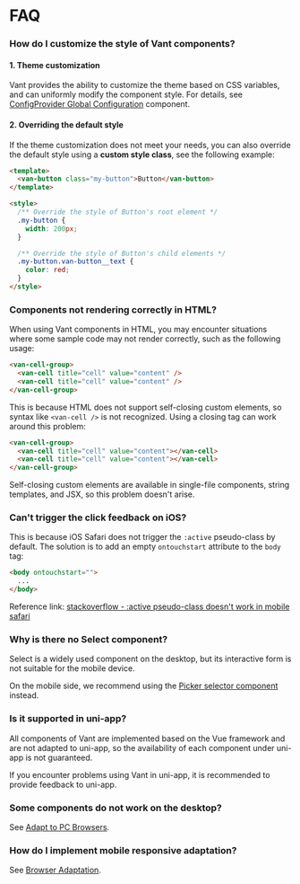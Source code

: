 # FAQ

### How do I customize the style of Vant components?

#### 1. Theme customization

Vant provides the ability to customize the theme based on CSS variables, and can uniformly modify the component style. For details, see [ConfigProvider Global Configuration](#/en-US/config-provider) component.

#### 2. Overriding the default style

If the theme customization does not meet your needs, you can also override the default style using a **custom style class**, see the following example:

```html
<template>
  <van-button class="my-button">Button</van-button>
</template>

<style>
  /** Override the style of Button's root element */
  .my-button {
    width: 200px;
  }

  /** Override the style of Button's child elements */
  .my-button.van-button__text {
    color: red;
  }
</style>
```

### Components not rendering correctly in HTML?

When using Vant components in HTML, you may encounter situations where some sample code may not render correctly, such as the following usage:

```html
<van-cell-group>
  <van-cell title="cell" value="content" />
  <van-cell title="cell" value="content" />
</van-cell-group>
```

This is because HTML does not support self-closing custom elements, so syntax like `<van-cell />` is not recognized. Using a closing tag can work around this problem:

```html
<van-cell-group>
  <van-cell title="cell" value="content"></van-cell>
  <van-cell title="cell" value="content"></van-cell>
</van-cell-group>
```

Self-closing custom elements are available in single-file components, string templates, and JSX, so this problem doesn't arise.

### Can't trigger the click feedback on iOS?

This is because iOS Safari does not trigger the `:active` pseudo-class by default. The solution is to add an empty `ontouchstart` attribute to the `body` tag:

```html
<body ontouchstart="">
  ...
</body>
```

Reference link: [stackoverflow - :active pseudo-class doesn't work in mobile safari](https://stackoverflow.com/questions/3885018/active-pseudo-class-doesnt-work-in-mobile-safari/33681490#33681490)

### Why is there no Select component?

Select is a widely used component on the desktop, but its interactive form is not suitable for the mobile device.

On the mobile side, we recommend using the [Picker selector component](#/en-US/picker) instead.

### Is it supported in uni-app?

All components of Vant are implemented based on the Vue framework and are not adapted to uni-app, so the availability of each component under uni-app is not guaranteed.

If you encounter problems using Vant in uni-app, it is recommended to provide feedback to uni-app.

### Some components do not work on the desktop?

See [Adapt to PC Browsers](#/en-US/advanced-usage#adapt-to-pc-browsers).

### How do I implement mobile responsive adaptation?

See [Browser Adaptation](#/en-US/advanced-usage#browser-adaptation).

